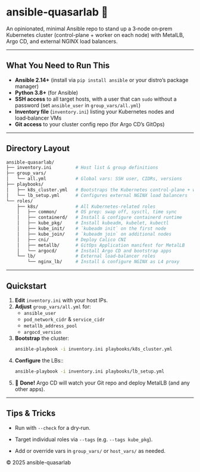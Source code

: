 # ansible-quasarlab 🚀

An opinionated, minimal Ansible repo to stand up a 3‑node on‑prem Kubernetes cluster (control-plane + worker on each node) with MetalLB, Argo CD, and external NGINX load balancers.

---

## What You Need to Run This

- **Ansible 2.14+** (install via `pip install ansible` or your distro’s package manager)  
- **Python 3.8+** (for Ansible)  
- **SSH access** to all target hosts, with a user that can `sudo` without a password (set `ansible_user` in `group_vars/all.yml`)  
- **Inventory file** (`inventory.ini`) listing your Kubernetes nodes and load‑balancer VMs  
- **Git access** to your cluster config repo (for Argo CD’s GitOps)  

---

## Directory Layout
```bash
ansible-quasarlab/
├── inventory.ini         # Host list & group definitions
├── group_vars/
│   └── all.yml           # Global vars: SSH user, CIDRs, versions
├── playbooks/
│   ├── k8s_cluster.yml   # Bootstraps the Kubernetes control‑plane + workers
│   └── lb_setup.yml      # Configures external NGINX load balancers
└── roles/
    ├── k8s/              # All Kubernetes‑related roles
    │   ├── common/       # OS prep: swap off, sysctl, time sync
    │   ├── containerd/   # Install & configure containerd runtime
    │   ├── kube_pkg/     # Install kubeadm, kubelet, kubectl
    │   ├── kube_init/    # `kubeadm init` on the first node
    │   ├── kube_join/    # `kubeadm join` on additional nodes
    │   ├── cni/          # Deploy Calico CNI
    │   ├── metallb/      # GitOps Application manifest for MetalLB
    │   └── argocd/       # Install Argo CD and bootstrap apps
    └── lb/               # External load‑balancer roles
        └── nginx_lb/     # Install & configure NGINX as L4 proxy
```

---

## Quickstart

1. **Edit** `inventory.ini` with your host IPs.  
2. **Adjust** `group_vars/all.yml` for:
   - `ansible_user`
   - `pod_network_cidr` & `service_cidr`
   - `metallb_address_pool`
   - `argocd_version`  
3. **Bootstrap** the cluster:
   ```bash
   ansible-playbook -i inventory.ini playbooks/k8s_cluster.yml
   ```
4. **Configure** the LBs::
   ```bash
   ansible-playbook -i inventory.ini playbooks/lb_setup.yml
   ```
5. 🎉 **Done!** Argo CD will watch your Git repo and deploy MetalLB (and any other apps).

---

## Tips & Tricks

 - Run with `--check` for a dry‑run.

 - Target individual roles via `--tags` (e.g. `--tags kube_pkg`).

 - Add or override vars in `group_vars/` or `host_vars/` as needed.

© 2025 ansible-quasarlab